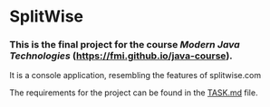 # SplitWise

### This is the final project for the course *Modern Java Technologies* (https://fmi.github.io/java-course).

It is a console application, resembling the features of splitwise.com

The requirements for the project can be found in the [TASK.md](TASK.md) file.
